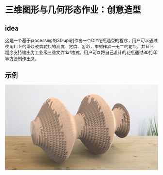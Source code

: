 # 三维图形与几何形态作业：创意造型

## idea

这是一个基于processing的3D api创作出一个DIY花瓶造型的程序，用户可以通过使用UI上的滑块改变花瓶的高度、宽度、色彩，来制作独一无二的花瓶，并且此程序支持输出为工业级三维文件dxf格式，用户可以将自己设计的花瓶通过3D打印等方法制作出来。

## 示例

![Snipaste_2023-12-17_23-01-19](.\README_markdown_image\Snipaste_2023-12-17_23-01-19.png)

